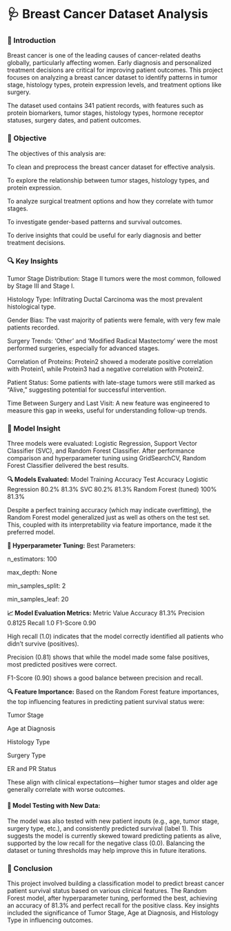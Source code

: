 # 🩺 Breast Cancer Dataset Analysis
### 📌 Introduction
Breast cancer is one of the leading causes of cancer-related deaths globally, particularly affecting women. Early diagnosis and personalized treatment decisions are critical for improving patient outcomes. This project focuses on analyzing a breast cancer dataset to identify patterns in tumor stage, histology types, protein expression levels, and treatment options like surgery.

The dataset used contains 341 patient records, with features such as protein biomarkers, tumor stages, histology types, hormone receptor statuses, surgery dates, and patient outcomes.

### 🎯 Objective
The objectives of this analysis are:

To clean and preprocess the breast cancer dataset for effective analysis.

To explore the relationship between tumor stages, histology types, and protein expression.

To analyze surgical treatment options and how they correlate with tumor stages.

To investigate gender-based patterns and survival outcomes.

To derive insights that could be useful for early diagnosis and better treatment decisions.

### 🔍 Key Insights
Tumor Stage Distribution: Stage II tumors were the most common, followed by Stage III and Stage I.

Histology Type: Infiltrating Ductal Carcinoma was the most prevalent histological type.

Gender Bias: The vast majority of patients were female, with very few male patients recorded.

Surgery Trends: ‘Other’ and ‘Modified Radical Mastectomy’ were the most performed surgeries, especially for advanced stages.

Correlation of Proteins: Protein2 showed a moderate positive correlation with Protein1, while Protein3 had a negative correlation with Protein2.

Patient Status: Some patients with late-stage tumors were still marked as “Alive,” suggesting potential for successful intervention.

Time Between Surgery and Last Visit: A new feature was engineered to measure this gap in weeks, useful for understanding follow-up trends.

### 🤖 Model Insight
Three models were evaluated: Logistic Regression, Support Vector Classifier (SVC), and Random Forest Classifier. After performance comparison and hyperparameter tuning using GridSearchCV, Random Forest Classifier delivered the best results.

**🔍 Models Evaluated:**
Model	Training Accuracy	Test Accuracy
Logistic Regression	80.2%	81.3%
SVC	80.2%	81.3%
Random Forest (tuned)	100%	81.3%

Despite a perfect training accuracy (which may indicate overfitting), the Random Forest model generalized just as well as others on the test set. This, coupled with its interpretability via feature importance, made it the preferred model.

**📌 Hyperparameter Tuning:**
Best Parameters:

n_estimators: 100

max_depth: None

min_samples_split: 2

min_samples_leaf: 20

**📈 Model Evaluation Metrics:**
Metric	Value
Accuracy	81.3%
Precision	0.8125
Recall	1.0
F1-Score	0.90

High recall (1.0) indicates that the model correctly identified all patients who didn’t survive (positives).

Precision (0.81) shows that while the model made some false positives, most predicted positives were correct.

F1-Score (0.90) shows a good balance between precision and recall.

**🔍 Feature Importance:**
Based on the Random Forest feature importances, the top influencing features in predicting patient survival status were:

Tumor Stage

Age at Diagnosis

Histology Type

Surgery Type

ER and PR Status

These align with clinical expectations—higher tumor stages and older age generally correlate with worse outcomes.

#### 🔬 Model Testing with New Data:
The model was also tested with new patient inputs (e.g., age, tumor stage, surgery type, etc.), and consistently predicted survival (label 1). This suggests the model is currently skewed toward predicting patients as alive, supported by the low recall for the negative class (0.0). Balancing the dataset or tuning thresholds may help improve this in future iterations.

### 🧠 Conclusion
This project involved building a classification model to predict breast cancer patient survival status based on various clinical features. The Random Forest model, after hyperparameter tuning, performed the best, achieving an accuracy of 81.3% and perfect recall for the positive class. Key insights included the significance of Tumor Stage, Age at Diagnosis, and Histology Type in influencing outcomes.


